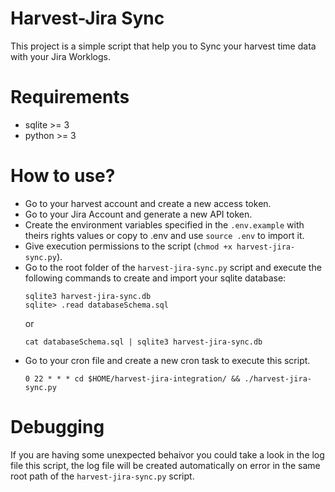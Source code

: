 # Harvest-Jira Sync

This project is a simple script that help you to Sync your harvest time data with your Jira Worklogs.

# Requirements
- sqlite >= 3
- python >= 3

# How to use?
- Go to your harvest account and create a new access token.
- Go to your Jira Account and generate a new API token.
- Create the environment variables specified in the `.env.example` with theirs rights values or copy to .env and use `source .env` to import it.
- Give execution permissions to the script (`chmod +x harvest-jira-sync.py`).
- Go to the root folder of the `harvest-jira-sync.py` script and execute the following commands to create and import your sqlite database:
   ```
   sqlite3 harvest-jira-sync.db
   sqlite> .read databaseSchema.sql
   ```
   or
   ```
  cat databaseSchema.sql | sqlite3 harvest-jira-sync.db
  ```
- Go to your cron file and create a new cron task to execute this script.
  ```
  0 22 * * * cd $HOME/harvest-jira-integration/ && ./harvest-jira-sync.py
  ```

# Debugging

If you are having some unexpected behaivor you could take a look in the log file this script, the log file will be created automatically on error in the same root path of the `harvest-jira-sync.py` script.

